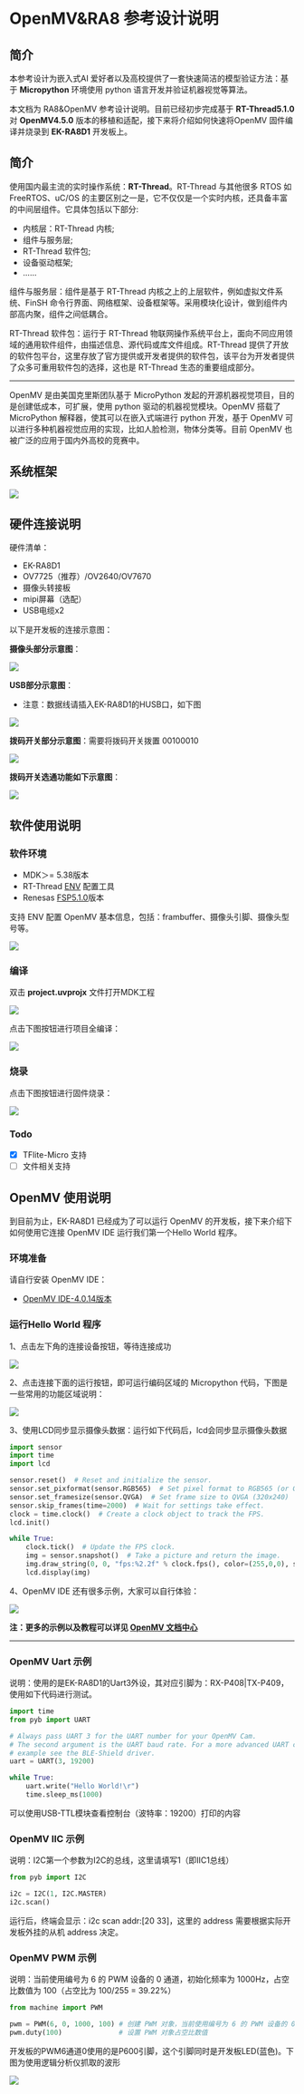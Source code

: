 # OpenMV&RA8 参考设计说明 

## 简介

本参考设计为嵌入式AI 爱好者以及高校提供了一套快速简洁的模型验证方法：基于 **Micropython** 环境使用 python 语言开发并验证机器视觉等算法。

本文档为 RA8&OpenMV 参考设计说明。目前已经初步完成基于 **RT-Thread5.1.0** 对 **OpenMV4.5.0** 版本的移植和适配，接下来将介绍如何快速将OpenMV 固件编译并烧录到 **EK-RA8D1** 开发板上。

## 简介

使用国内最主流的实时操作系统：**RT-Thread**。RT-Thread 与其他很多 RTOS 如 FreeRTOS、uC/OS 的主要区别之一是，它不仅仅是一个实时内核，还具备丰富的中间层组件。它具体包括以下部分:

* 内核层：RT-Thread 内核;
* 组件与服务层;
* RT-Thread 软件包;
* 设备驱动框架;
* ......

组件与服务层：组件是基于 RT-Thread 内核之上的上层软件，例如虚拟文件系统、FinSH 命令行界面、网络框架、设备框架等。采用模块化设计，做到组件内部高内聚，组件之间低耦合。

RT-Thread 软件包：运行于 RT-Thread 物联网操作系统平台上，面向不同应用领域的通用软件组件，由描述信息、源代码或库文件组成。RT-Thread 提供了开放的软件包平台，这里存放了官方提供或开发者提供的软件包，该平台为开发者提供了众多可重用软件包的选择，这也是 RT-Thread 生态的重要组成部分。

---

OpenMV 是由美国克里斯团队基于 MicroPython 发起的开源机器视觉项目，目的是创建低成本，可扩展，使用 python 驱动的机器视觉模块。OpenMV 搭载了 MicroPython 解释器，使其可以在嵌入式端进行 python 开发，基于 OpenMV 可以进行多种机器视觉应用的实现，比如人脸检测，物体分类等。目前 OpenMV 也被广泛的应用于国内外高校的竞赛中。

## 系统框架

![](docs/picture/1.png)

## 硬件连接说明

硬件清单：

* EK-RA8D1
* OV7725（推荐）/OV2640/OV7670
* 摄像头转接板
* mipi屏幕（选配）
* USB电缆x2

以下是开发板的连接示意图：

**摄像头部分示意图**：

![](docs/picture/bd1.png)

**USB部分示意图**：

* 注意：数据线请插入EK-RA8D1的HUSB口，如下图

![](docs/picture/bd2.png)

**拨码开关部分示意图**：需要将拨码开关拨置 00100010

![](docs/picture/bd3.png)

**拨码开关选通功能如下示意图**：

![](docs/picture/bd4.png)

## 软件使用说明

### 软件环境

* MDK＞= 5.38版本
* RT-Thread [ENV](https://download_redirect.rt-thread.org/download/env_release/env_released_1.3.5.7z) 配置工具
* Renesas [FSP5.1.0](https://github.com/renesas/fsp/releases/download/v5.1.0/setup_fsp_v5_1_0_rasc_v2023-10.exe)版本

支持 ENV 配置 OpenMV 基本信息，包括：frambuffer、摄像头引脚、摄像头型号等。

![](docs/picture/2.png)

### 编译

双击 **project.uvprojx** 文件打开MDK工程

![](docs/picture/3.png)

点击下图按钮进行项目全编译：

![](docs/picture/4.png)

### 烧录

点击下图按钮进行固件烧录：

![](docs/picture/5.png)

### Todo

- [x] TFlite-Micro 支持
- [ ] 文件相关支持

## OpenMV 使用说明

到目前为止，EK-RA8D1 已经成为了可以运行 OpenMV 的开发板，接下来介绍下如何使用它连接 OpenMV IDE 运行我们第一个Hello World 程序。

### 环境准备

请自行安装 OpenMV IDE：

* [OpenMV IDE-4.0.14版本](https://github.com/openmv/openmv-ide/releases/download/v4.0.14/openmv-ide-windows-4.0.14.exe) 

### 运行Hello World 程序

1、点击左下角的连接设备按钮，等待连接成功

![](docs/picture/6.png)

2、点击连接下面的运行按钮，即可运行编码区域的 Micropython 代码，下图是一些常用的功能区域说明：

![](docs/picture/8.png)

3、使用LCD同步显示摄像头数据：运行如下代码后，lcd会同步显示摄像头数据

```python
import sensor
import time
import lcd

sensor.reset()  # Reset and initialize the sensor.
sensor.set_pixformat(sensor.RGB565)  # Set pixel format to RGB565 (or GRAYSCALE)
sensor.set_framesize(sensor.QVGA)  # Set frame size to QVGA (320x240)
sensor.skip_frames(time=2000)  # Wait for settings take effect.
clock = time.clock()  # Create a clock object to track the FPS.
lcd.init()

while True:
    clock.tick()  # Update the FPS clock.
    img = sensor.snapshot()  # Take a picture and return the image.
    img.draw_string(0, 0, "fps:%2.2f" % clock.fps(), color=(255,0,0), scale=1)
    lcd.display(img)
```

4、OpenMV IDE 还有很多示例，大家可以自行体验：

![](docs/picture/9.png)

**注：更多的示例以及教程可以详见 [OpenMV 文档中心](https://book.openmv.cc/)**

---

### OpenMV Uart 示例

说明：使用的是EK-RA8D1的Uart3外设，其对应引脚为：RX-P408|TX-P409，使用如下代码进行测试。

```python
import time
from pyb import UART

# Always pass UART 3 for the UART number for your OpenMV Cam.
# The second argument is the UART baud rate. For a more advanced UART control
# example see the BLE-Shield driver.
uart = UART(3, 19200)

while True:
    uart.write("Hello World!\r")
    time.sleep_ms(1000)
```

可以使用USB-TTL模块查看控制台（波特率：19200）打印的内容

### OpenMV IIC 示例

说明：I2C第一个参数为I2C的总线，这里请填写1（即IIC1总线）

```python
from pyb import I2C

i2c = I2C(1, I2C.MASTER)
i2c.scan()
```

运行后，终端会显示：i2c scan addr:[20 33]，这里的 address 需要根据实际开发板外挂的从机 address 决定。

### OpenMV PWM 示例

说明：当前使用编号为 6 的 PWM 设备的 0 通道，初始化频率为 1000Hz，占空比数值为 100（占空比为 100/255 = 39.22%）

```python
from machine import PWM

pwm = PWM(6, 0, 1000, 100) # 创建 PWM 对象，当前使用编号为 6 的 PWM 设备的 0 通道，初始化频率为 1000Hz，占空比数值为 100（占空比为 100/255 = 39.22%）
pwm.duty(100)              # 设置 PWM 对象占空比数值
```

开发板的PWM6通道0使用的是P600引脚，这个引脚同时是开发板LED(蓝色)。下图为使用逻辑分析仪抓取的波形

![](docs/picture/10.png)
